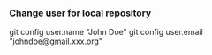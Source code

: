 ### Change user for local repository
git config user.name "John Doe"
git config user.email "johndoe@gmail.xxx.org"
